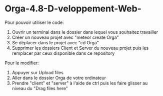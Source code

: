 # Orga-4.8-D-veloppement-Web-

Pour pouvoir utiliser le code:

1) Ouvrir un terminal dans le dossier dans lequel vous souhaitez travailler
2) Créer un nouveau projet avec "meteor create Orga"
3) Se déplacer dans le projet avec "cd Orga"
4) Supprimer les dossiers Client et Server du nouveau projet puis les remplacer par ceux disponible dans ce repository 

Pour le modifier:

1) Appuyer sur Upload files
2) Aller dans le dossier Orga de votre ordinateur
3) Prendre "client" et "server" à l'aide de ctrl puis les faire glisser au niveau du "Drag files here"
	

